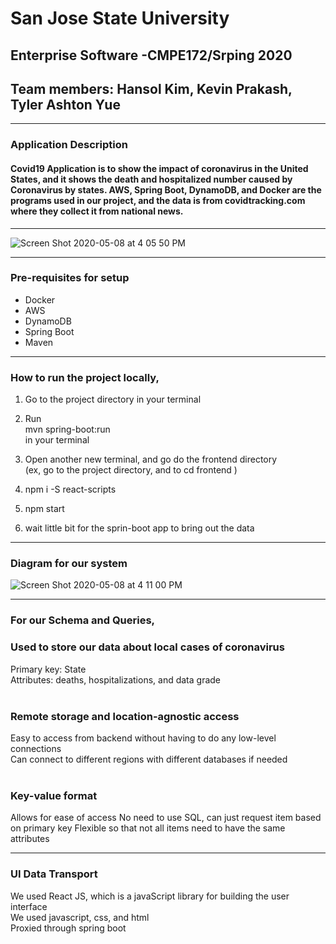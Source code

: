 
# San Jose State University <br />
## Enterprise Software -CMPE172/Srping 2020 <br />
## Team members: Hansol Kim, Kevin Prakash, Tyler Ashton Yue
-----------------------------------------------------------------------------------------------------------------
### Application Description

#### Covid19 Application is to show the impact of coronavirus in the United States, and it shows the death and hospitalized number caused by Coronavirus by states. AWS, Spring Boot, DynamoDB, and Docker are the programs used in our project, and the data is from covidtracking.com where they collect it from national news.
-----------------------------------------------------------------------------------------------------------------

![Screen Shot 2020-05-08 at 4 05 50 PM](https://user-images.githubusercontent.com/60766152/81456684-286b1280-9148-11ea-8322-d1e41847e52a.png)

------------------------------------------------------------------------------------------------------------------
### Pre-requisites for setup

- Docker
- AWS
- DynamoDB
- Spring Boot
- Maven 

-------------------------------------------------------------------------------------------------------------------
### How to run the project locally, <br />

1) Go to the project directory in your terminal  <br />
2) Run <br />
      mvn spring-boot:run <br />
   in your terminal <br />
 
3) Open another new terminal, and go do the frontend directory <br />
   (ex, go to the project directory, and to cd frontend ) <br />
 
4) npm i -S react-scripts <br />
 
5) npm start <br />

6) wait little bit for the sprin-boot app to bring out the data <br />
---------------------------------------------------------------------------------------------------------------------
### Diagram for our system
![Screen Shot 2020-05-08 at 4 11 00 PM](https://user-images.githubusercontent.com/60766152/81456895-02923d80-9149-11ea-930d-d33e21bc348a.png)

----------------------------------------------------------------------------------------------------------------------
### For our Schema and Queries, <br />
### Used to store our data about local cases of coronavirus <br />
Primary key: State <br /> Attributes: deaths, hospitalizations, and data grade <br /> <br />
### Remote storage and location-agnostic access <br />
Easy to access from backend without having to do any low-level connections <br />
Can connect to different regions with different databases if needed <br /><br />
### Key-value format <br />
Allows for ease of access
No need to use SQL, can just request item based on primary key
Flexible so that not all items need to have the same attributes <br />

-----------------------------------------------------------------------------------------------------------------------

### UI Data Transport <br />
We used React JS, which is a javaScript library for building the user interface <br/>
We used javascript, css, and html <br/>
Proxied through spring boot <br/>




